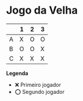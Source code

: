 # Jogo da Velha

|   | 1 | 2 | 3 |
|---|---|---|---|
| A | X | O | O |
| B | O | O | X |
| C | X | X | X |

**Legenda**

- ❌ Primeiro jogador 
- ⭕ Segundo jogador
